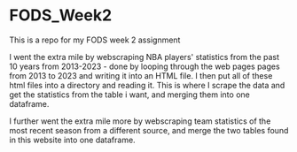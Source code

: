 # FODS_Week2

This is a repo for my FODS week 2 assignment <br> 

I went the extra mile by webscraping NBA players' statistics from the past 10 years from 2013-2023 - done by looping through the web pages pages from 2013 to 2023 and writing it into an HTML file. I then put all of these html files into a directory and reading it. This is where I scrape the data and get the statistics from the table i want, and merging them into one dataframe. <bt> <br>

I further went the extra mile more by webscraping team statistics of the most recent season from a different source, and merge the two tables found in this website into one dataframe.
